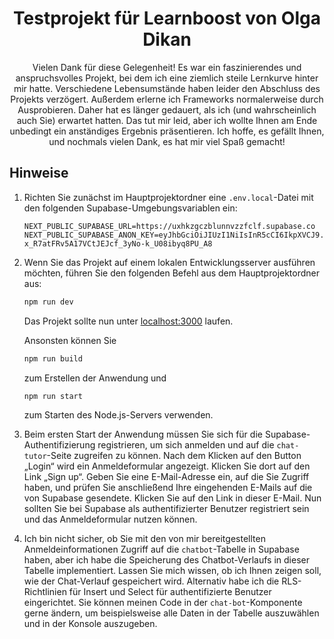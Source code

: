 <h1 align="center">Testprojekt für Learnboost von Olga Dikan</h1>

<p align="center">
 Vielen Dank für diese Gelegenheit! Es war ein faszinierendes und anspruchsvolles Projekt, bei dem ich eine ziemlich steile Lernkurve hinter mir hatte. Verschiedene Lebensumstände haben leider den Abschluss des Projekts verzögert. Außerdem erlerne ich Frameworks normalerweise durch Ausprobieren. Daher hat es länger gedauert, als ich (und wahrscheinlich auch Sie) erwartet hatten. Das tut mir leid, aber ich wollte Ihnen am Ende unbedingt ein anständiges Ergebnis präsentieren. Ich hoffe, es gefällt Ihnen, und nochmals vielen Dank, es hat mir viel Spaß gemacht!
</p>


## Hinweise

1. Richten Sie zunächst im Hauptprojektordner eine `.env.local`-Datei mit den folgenden Supabase-Umgebungsvariablen ein:
   ```
   NEXT_PUBLIC_SUPABASE_URL=https://uxhkzgczblunnvzzfclf.supabase.co
   NEXT_PUBLIC_SUPABASE_ANON_KEY=eyJhbGciOiJIUzI1NiIsInR5cCI6IkpXVCJ9.eyJpc3MiOiJzdXBhYmFzZSIsInJlZiI6InV4aGt6Z2N6Ymx1bm52enpmY2xmIiwicm9sZSI6ImFub24iLCJpYXQiOjE3NTE1NDMyODMsImV4cCI6MjA2NzExOTI4M30.-x_R7atFRv5A17VCtJEJcf_3yNo-k_U08ibyq8PU_A8
   ```

2. Wenn Sie das Projekt auf einem lokalen Entwicklungsserver ausführen möchten, führen Sie den folgenden Befehl aus dem Hauptprojektordner aus:

   ```bash
   npm run dev
   ```

   Das Projekt sollte nun unter [localhost:3000](http://localhost:3000/) laufen.

    Ansonsten können Sie 
   ```bash
   npm run build
   ```
    zum Erstellen der Anwendung und
   ```bash
   npm run start
   ```
    zum Starten des Node.js-Servers verwenden.

3. Beim ersten Start der Anwendung müssen Sie sich für die Supabase-Authentifizierung registrieren, um sich anmelden und auf die `chat-tutor`-Seite zugreifen zu können. Nach dem Klicken auf den Button „Login“ wird ein Anmeldeformular angezeigt. Klicken Sie dort auf den Link „Sign up“. Geben Sie eine E-Mail-Adresse ein, auf die Sie Zugriff haben, und prüfen Sie anschließend Ihre eingehenden E-Mails auf die von Supabase gesendete. Klicken Sie auf den Link in dieser E-Mail. Nun sollten Sie bei Supabase als authentifizierter Benutzer registriert sein und das Anmeldeformular nutzen können.

4. Ich bin nicht sicher, ob Sie mit den von mir bereitgestellten Anmeldeinformationen Zugriff auf die `chatbot`-Tabelle in Supabase haben, aber ich habe die Speicherung des Chatbot-Verlaufs in dieser Tabelle implementiert. Lassen Sie mich wissen, ob ich Ihnen zeigen soll, wie der Chat-Verlauf gespeichert wird. Alternativ habe ich die RLS-Richtlinien für Insert und Select für authentifizierte Benutzer eingerichtet. Sie können meinen Code in der `chat-bot`-Komponente gerne ändern, um beispielsweise alle Daten in der Tabelle auszuwählen und in der Konsole auszugeben.